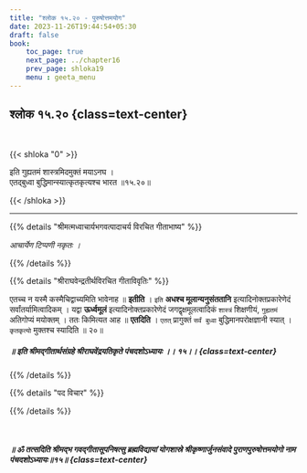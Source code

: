 ```yaml
---
title: "श्लोक १५.२० - पुरुषोत्तमयोग"
date: 2023-11-26T19:44:54+05:30
draft: false
book:
    toc_page: true
    next_page: ../chapter16
    prev_page: shloka19
    menu : geeta_menu
---
```




## श्लोक १५.२० {class=text-center}

<br/>

{{< shloka  "0"  >}}

इति गुह्यतमं शास्त्रमिदमुक्तं मयाऽनघ ।  
एतद्बुध्वा बुद्धिमान्स्यात्कृतकृत्यश्च भारत ॥१५.२०॥

{{< /shloka >}}

---


{{% details "श्रीमत्मध्वाचार्यभगवत्पादाचर्य विरचित  गीताभाष्य" %}}

*आचार्येण टिप्पणी नकृतः ।*

{{% /details %}}



{{% details "श्रीराघवेन्द्रतीर्थविरचित गीताविवृतिः" %}}

एतच्च न यस्मै कस्मैचिद्वाच्यमिति भावेनाह ॥ **इतीति** । 
`इति` 
**अधश्च मूलान्यनुसंततानि** इत्यादिनोक्तप्रकारेणेदं 
सर्वांतर्यामित्वादिकम्‌ । 
यद्वा **ऊर्ध्वमूलं** इत्यादिनोक्तप्रकारेणेदं 
जगद्वृक्षमूलत्वादिकं `शास्त्रं` शिक्षणीयं, `गुह्यतमं`
अतिगोप्यं मयोक्तम्‌ । ततः किमित्यत आह ॥ **एतदिति** । 
`एतत्` प्रागुक्तं `सर्वं बुध्वा` बुद्धिमानपरोक्षज्ञानी 
स्यात्‌ । `कृतकृत्यो` मुक्तश्च स्यादिति ॥ २०॥

#####  ॥ इति श्रीमद्गीतार्थसंग्रहे श्रीराघवेंद्रयतिकृते पंचदशोऽध्यायः ।। १५।। {class=text-center}

{{% /details %}}



{{% details "पद विचार" %}}


{{% /details %}}

<br/>

#####  ॥ ॐ तत्सदिति श्रीमद्भ गवद्गीतासूपनिषत्सु ब्रह्मविद्यायां योगशास्रे श्रीकृष्णार्जुनसंवादे पुराणपुरुषोत्तमयोगो नाम पंचदशोऽध्यायः॥१५॥ {class=text-center}